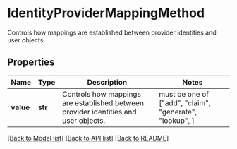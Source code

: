 # IdentityProviderMappingMethod

Controls how mappings are established between provider identities and user objects.

## Properties
Name | Type | Description | Notes
------------ | ------------- | ------------- | -------------
**value** | **str** | Controls how mappings are established between provider identities and user objects. |  must be one of ["add", "claim", "generate", "lookup", ]

[[Back to Model list]](../README.md#documentation-for-models) [[Back to API list]](../README.md#documentation-for-api-endpoints) [[Back to README]](../README.md)


